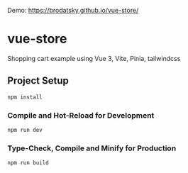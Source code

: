 Demo: https://brodatsky.github.io/vue-store/

# vue-store
Shopping cart example using Vue 3, Vite, Pinia, tailwindcss

## Project Setup

```sh
npm install
```

### Compile and Hot-Reload for Development

```sh
npm run dev
```

### Type-Check, Compile and Minify for Production

```sh
npm run build
```
